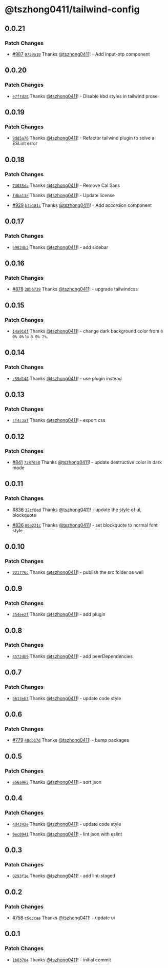 # @tszhong0411/tailwind-config

## 0.0.21

### Patch Changes

- [#987](https://github.com/tszhong0411/honghong.me/pull/987) [`0729a10`](https://github.com/tszhong0411/honghong.me/commit/0729a107f17a8946f4d70b6b2f0b8481169300da) Thanks [@tszhong0411](https://github.com/tszhong0411)! - Add input-otp component

## 0.0.20

### Patch Changes

- [`e7f7d28`](https://github.com/tszhong0411/honghong.me/commit/e7f7d286936c594f041bcc1c79f5525e1135012d) Thanks [@tszhong0411](https://github.com/tszhong0411)! - Disable kbd styles in tailwind prose

## 0.0.19

### Patch Changes

- [`9dd5a76`](https://github.com/tszhong0411/honghong.me/commit/9dd5a76f1174c3bff26fdf377c5f678756afbcca) Thanks [@tszhong0411](https://github.com/tszhong0411)! - Refactor tailwind plugin to solve a ESLint error

## 0.0.18

### Patch Changes

- [`73035da`](https://github.com/tszhong0411/honghong.me/commit/73035dad0a4baeaffe3f5fadc7a580b86349fd57) Thanks [@tszhong0411](https://github.com/tszhong0411)! - Remove Cal Sans

- [`fdba13e`](https://github.com/tszhong0411/honghong.me/commit/fdba13e933085bec17f85ec686161377295e13f7) Thanks [@tszhong0411](https://github.com/tszhong0411)! - Update license

- [#929](https://github.com/tszhong0411/honghong.me/pull/929) [`b3a181c`](https://github.com/tszhong0411/honghong.me/commit/b3a181cc0d4f778e2e9cb971b2121e685ecf994e) Thanks [@tszhong0411](https://github.com/tszhong0411)! - Add accordion component

## 0.0.17

### Patch Changes

- [`b982db2`](https://github.com/tszhong0411/honghong.me/commit/b982db22f671e5f2719fbffc0b8da48c1d9f93c1) Thanks [@tszhong0411](https://github.com/tszhong0411)! - add sidebar

## 0.0.16

### Patch Changes

- [#878](https://github.com/tszhong0411/honghong.me/pull/878) [`20b6739`](https://github.com/tszhong0411/honghong.me/commit/20b67390fd52928160a0709a2ae64991cbc1f19f) Thanks [@tszhong0411](https://github.com/tszhong0411)! - upgrade tailwindcss

## 0.0.15

### Patch Changes

- [`14a91df`](https://github.com/tszhong0411/honghong.me/commit/14a91df468fa5591b2c10263b9c34c1f30b02672) Thanks [@tszhong0411](https://github.com/tszhong0411)! - change dark background color from `0 0% 0%` to `0 0% 2%`.

## 0.0.14

### Patch Changes

- [`c55d148`](https://github.com/tszhong0411/honghong.me/commit/c55d14871ce7510226d2cb0b02222e86f23a8b40) Thanks [@tszhong0411](https://github.com/tszhong0411)! - use plugin instead

## 0.0.13

### Patch Changes

- [`cf4c3af`](https://github.com/tszhong0411/honghong.me/commit/cf4c3af98757bc3d2daf6dddb60ec68f5d492c29) Thanks [@tszhong0411](https://github.com/tszhong0411)! - export css

## 0.0.12

### Patch Changes

- [#841](https://github.com/tszhong0411/honghong.me/pull/841) [`7287d58`](https://github.com/tszhong0411/honghong.me/commit/7287d58e01d380c935f96d8e45ffa8a69bd8e575) Thanks [@tszhong0411](https://github.com/tszhong0411)! - update destructive color in dark mode

## 0.0.11

### Patch Changes

- [#836](https://github.com/tszhong0411/honghong.me/pull/836) [`32cf8ad`](https://github.com/tszhong0411/honghong.me/commit/32cf8ade55089eb5fc8909ec222f3aba4167f135) Thanks [@tszhong0411](https://github.com/tszhong0411)! - update the style of ul, blockquote

- [#836](https://github.com/tszhong0411/honghong.me/pull/836) [`80e221c`](https://github.com/tszhong0411/honghong.me/commit/80e221c06956636387a75438fb9d94c2bc4f0bfb) Thanks [@tszhong0411](https://github.com/tszhong0411)! - set blockquote to normal font style

## 0.0.10

### Patch Changes

- [`221776c`](https://github.com/tszhong0411/honghong.me/commit/221776c1d71aa0f2d252da9ad7a97406ee7e5e29) Thanks [@tszhong0411](https://github.com/tszhong0411)! - publish the src folder as well

## 0.0.9

### Patch Changes

- [`354ee2f`](https://github.com/tszhong0411/honghong.me/commit/354ee2fb54efb4aa35737760cd008271a0765ff2) Thanks [@tszhong0411](https://github.com/tszhong0411)! - add plugin

## 0.0.8

### Patch Changes

- [`4572db9`](https://github.com/tszhong0411/honghong.me/commit/4572db99b755ec13ddeed22c6034a096c2f701fc) Thanks [@tszhong0411](https://github.com/tszhong0411)! - add peerDependencies

## 0.0.7

### Patch Changes

- [`b613eb3`](https://github.com/tszhong0411/honghong.me/commit/b613eb37f940d1c9f9d20cd923ff0d2fa26057df) Thanks [@tszhong0411](https://github.com/tszhong0411)! - update code style

## 0.0.6

### Patch Changes

- [#779](https://github.com/tszhong0411/honghong.me/pull/779) [`40cb17d`](https://github.com/tszhong0411/honghong.me/commit/40cb17de95dfa621d926aecba94f65b0de412a1f) Thanks [@tszhong0411](https://github.com/tszhong0411)! - bump packages

## 0.0.5

### Patch Changes

- [`e56a965`](https://github.com/tszhong0411/honghong.me/commit/e56a96595ccc1d702377c74d3329d77f247c22ca) Thanks [@tszhong0411](https://github.com/tszhong0411)! - sort json

## 0.0.4

### Patch Changes

- [`4d4342e`](https://github.com/tszhong0411/honghong.me/commit/4d4342e75709ba9939561b76171466e2e6becac9) Thanks [@tszhong0411](https://github.com/tszhong0411)! - update code style

- [`9ec0941`](https://github.com/tszhong0411/honghong.me/commit/9ec0941334638c7a6d2d57c1977665c8f6b4b239) Thanks [@tszhong0411](https://github.com/tszhong0411)! - lint json with eslint

## 0.0.3

### Patch Changes

- [`0293f1e`](https://github.com/tszhong0411/honghong.me/commit/0293f1eef1160f3746fc1bdd5c7d914182f6c044) Thanks [@tszhong0411](https://github.com/tszhong0411)! - add lint-staged

## 0.0.2

### Patch Changes

- [#758](https://github.com/tszhong0411/honghong.me/pull/758) [`c6eccaa`](https://github.com/tszhong0411/honghong.me/commit/c6eccaab231468cdc92f800d06128902bccc79cf) Thanks [@tszhong0411](https://github.com/tszhong0411)! - update ui

## 0.0.1

### Patch Changes

- [`1b03784`](https://github.com/tszhong0411/honghong.me/commit/1b0378433c04b66405375bcc229cca5eeb7f0799) Thanks [@tszhong0411](https://github.com/tszhong0411)! - initial commit
